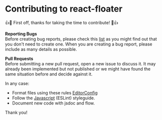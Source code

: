 # Contributing to react-floater

:+1::tada: First off, thanks for taking the time to contribute! :tada::+1:

**Reporting Bugs**  
Before creating bug reports, please check this [list](https://github.com/gilbarbara/react-floater/issues) as you might find out that you don't need to create one. When you are creating a bug report, please include as many details as possible.

**Pull Requests**  
Before submitting a new pull request, open a new issue to discuss it. It may already been implemented but not published or we might have found the same situation before and decide against it.  

In any case:  

- Format files using these rules [EditorConfig](https://github.com/gilbarbara/react-floater/blob/master/.editorconfig)
- Follow the [Javascript](https://github.com/gilbarbara/react-floater/blob/master/.eslintrc) (ESLint) styleguide.
- Document new code with jsdoc and flow.

Thank you!
